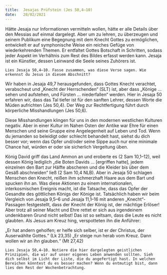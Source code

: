 ```yaml
---
title:  Jesajas Prüfstein (Jes 50,4–10)
date:   28/02/2021
---
```


Hätte Jesaja nur Informationen vermitteln wollen, hätte er alle Details über den Messias auf einmal dargelegt. Aber um zu lehren, zu überzeugen und seinem Publikum eine Begegnung mit dem Knecht Gottes zu ermöglichen, entwickelt er auf symphonische Weise ein reiches Gefüge von wiederkehrenden Themen. Er entfaltet Gottes Botschaft in Schritten, sodass jeder Aspekt im Verhältnis zum Rest des Bildes erfasst werden kann. Jesaja ist ein Künstler, dessen Leinwand die Seele seines Zuhörers ist.

`Lies Jesaja 50,4–10. Fasse zusammen, was diese Verse sagen. Wie erkennst du Jesus in diesem Abschnitt?`

Wir haben in Jesaja 49,7 herausgefunden, dass Gottes Knecht verachtet, verabscheut und „Knecht der Herrschenden“ (SLT) ist, aber dass „Könige … sehen und aufstehen, und Fürsten … niederfallen“ werden. Hier in Jesaja 50 erfahren wir, dass das Tal tiefer ist für den sanften Lehrer, dessen Worte die Müden aufrichten (Jes 50,4). Der Weg zur Rechtfertigung führt durch körperliche Misshandlungen (Jes 50,6).

Diese Misshandlungen klingen für uns in den modernen westlichen Kulturen negativ. Aber in einer Kultur im Nahen Osten der Antike war Ehre für einen Menschen und seine Gruppe eine Angelegenheit auf Leben und Tod. Wenn du jemanden so beleidigt oder schlecht behandelt hast, siehst du dich besser vor; wenn das Opfer und/oder seine Sippe auch nur eine minimale Chance hat, würden er oder sie sicherlich Vergeltung üben.

König David griff das Land Ammon an und eroberte es (2 Sam 10,1–12), weil dessen König lediglich „die Boten Davids … [ergriffen hatte], jedem einzelnen den Bart zur Hälfte abscheren und die Kleider bis über dem Gesäß abschneiden“ ließ (2 Sam 10,4 NLB). Aber in Jesaja 50 schlagen Menschen den Knecht, reißen ihm schmerzhaft Haare aus dem Bart und spucken ihn an. Was diese Aktionen zu einem internationalen, interkosmischen Ereignis macht, ist die Tatsache, dass das Opfer der Gesandte des göttlichen Königs der Könige ist. Tatsächlich haben wir beim Vergleich von Jesaja 9,5–6 und Jesaja 11,1–16 mit anderen „Knecht“-Passagen festgestellt, dass der Knecht der König ist, der mächtige Erlöser! Aber trotz all seiner Macht und Ehre rettet er sich aus irgendeinem undenkbaren Grund nicht selbst! Das ist so seltsam, dass die Leute es nicht glaubten. Als Jesus am Kreuz hing, verspotteten ihn die Anführer:

„Er hat andern geholfen; er helfe sich selber, ist er der Christus, der Auserwählte Gottes.“ (Lk 23,35) „Er steige nun herab vom Kreuz. Dann wollen wir an ihn glauben.“ (Mt 27,42)

`Lies Jesaja 50,4–10. Notiere die hier dargelegten geistlichen Prinzipien, die wir auf unser eigenes Leben anwenden sollten. Sieh dich selbst im Licht der Liste, die du angefertigt hast. In welchen Bereichen könntest du es besser machen? Wenn du entmutigt bist, dann lies den Rest der Wochenbetrachtung.`